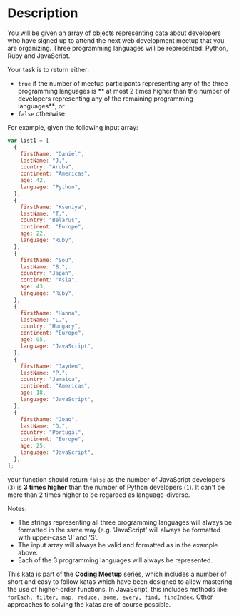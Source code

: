 # Description

You will be given an array of objects representing data about developers who have signed up to attend the next web development meetup that you are organizing. Three programming languages will be represented: Python, Ruby and JavaScript.

Your task is to return either:

- `true` if the number of meetup participants representing any of the three programming languages is ** at most 2 times higher than the number of developers representing any of the remaining programming languages**; or
- `false` otherwise.

For example, given the following input array:

```javascript
var list1 = [
  {
    firstName: "Daniel",
    lastName: "J.",
    country: "Aruba",
    continent: "Americas",
    age: 42,
    language: "Python",
  },
  {
    firstName: "Kseniya",
    lastName: "T.",
    country: "Belarus",
    continent: "Europe",
    age: 22,
    language: "Ruby",
  },
  {
    firstName: "Sou",
    lastName: "B.",
    country: "Japan",
    continent: "Asia",
    age: 43,
    language: "Ruby",
  },
  {
    firstName: "Hanna",
    lastName: "L.",
    country: "Hungary",
    continent: "Europe",
    age: 95,
    language: "JavaScript",
  },
  {
    firstName: "Jayden",
    lastName: "P.",
    country: "Jamaica",
    continent: "Americas",
    age: 18,
    language: "JavaScript",
  },
  {
    firstName: "Joao",
    lastName: "D.",
    country: "Portugal",
    continent: "Europe",
    age: 25,
    language: "JavaScript",
  },
];
```

your function should return `false` as the number of JavaScript developers (`3`) is **3 times higher** than the number of Python developers (`1`). It can't be more than 2 times higher to be regarded as language-diverse.

Notes:

- The strings representing all three programming languages will always be formatted in the same way (e.g. 'JavaScript' will always be formatted with upper-case 'J' and 'S'.
- The input array will always be valid and formatted as in the example above.
- Each of the 3 programming languages will always be represented.

This kata is part of the **Coding Meetup** series, which includes a number of short and easy to follow katas which have been designed to allow mastering the use of higher-order functions. In JavaScript, this includes methods like: `forEach, filter, map, reduce, some, every, find, findIndex`. Other approaches to solving the katas are of course possible.
